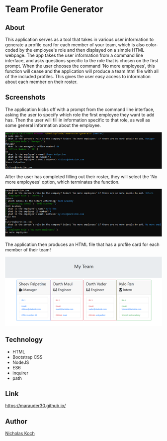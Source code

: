 # Team Profile Generator

## About

This application serves as a tool that takes in various user information to generate a profile card for each member of your team, which is also color-coded by the employee's role and then displayed on a simple HTML webpage. The app takes the user information from a command line interface, and asks questions specific to the role that is chosen on the first prompt. When the user chooses the command 'No more employees', this function will cease and the application will produce a team.html file with all of the included profiles. This gives the user easy access to information about each member on their roster.

## Screenshots

The application kicks off with a prompt from the command line interface, asking the user to specify which role the first employee they want to add has. Then the user will fill in information specific to that role, as well as some general information about the employee.

![](assets/team1.png)


After the user has completed filling out their roster, they will select the 'No more employees' option, which terminates the function.

![](assets/team2.png)


The application then produces an HTML file that has a profile card for each member of their team!

![](assets/team3.png)

## Technology

- HTML
- Bootstrap CSS
- NodeJS
- ES6
- inquirer
- path

## Link

https://marauder30.github.io/

## Author

[Nicholas Koch](https://marauder30.github.io/portfolio.html)